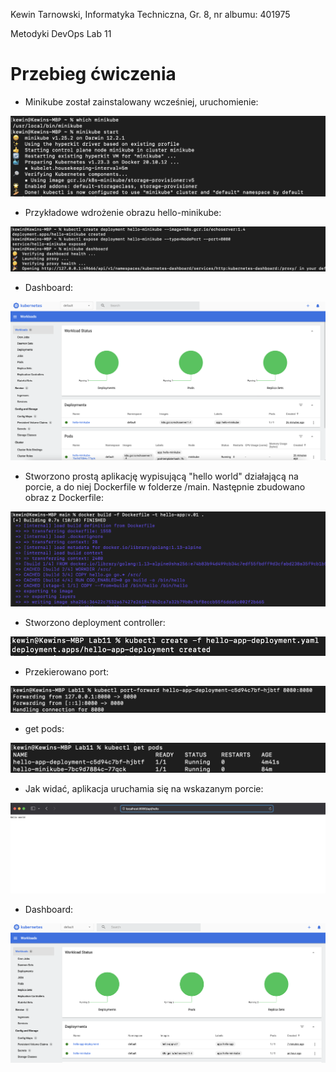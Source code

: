 Kewin Tarnowski,
Informatyka Techniczna,
Gr. 8, nr albumu: 401975


Metodyki DevOps
Lab 11


# Przebieg ćwiczenia

- Minikube został zainstalowany wcześniej, uruchomienie:

![](im/im1.png)

- Przykładowe wdrożenie obrazu hello-minikube:

![](im/im2.png)

- Dashboard:

![](im/im3.png)

- Stworzono prostą aplikację wypisującą "hello world" działającą na porcie, a do niej Dockerfile w folderze /main. Następnie zbudowano obraz z Dockerfile:

![](im/im3-2.png)

- Stworzono deployment controller:

![](im/im3-3.png)

- Przekierowano port:

![](im/im4.png)

- get pods:

![](im/im4-2.png)


- Jak widać, aplikacja uruchamia się na wskazanym porcie:

![](im/im5.png)

- Dashboard:

![](im/im6.png)
